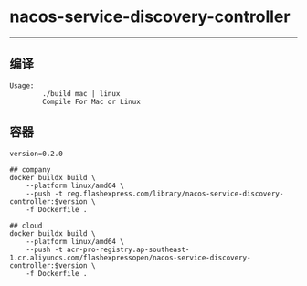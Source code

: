 # nacos-service-discovery-controller

------



## 编译
``` shell
Usage:
        ./build mac | linux
        Compile For Mac or Linux
```

## 容器
``` shell
version=0.2.0

## company
docker buildx build \
    --platform linux/amd64 \
    --push -t reg.flashexpress.com/library/nacos-service-discovery-controller:$version \
    -f Dockerfile .

## cloud
docker buildx build \
    --platform linux/amd64 \
    --push -t acr-pro-registry.ap-southeast-1.cr.aliyuncs.com/flashexpressopen/nacos-service-discovery-controller:$version \
    -f Dockerfile .

```
